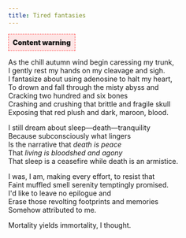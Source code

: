 ```yaml
---
title: Tired fantasies
---
```


<div style="border: 1px dashed #ff4a4a; background-color: #ff4a4a22; padding: 0.5rem; text-align: center; font-weight: 1000; font-size: 100%; display: inline-block;">
Content warning
</div>

As the chill autumn wind begin caressing my trunk,\
I gently rest my hands on my cleavage and sigh.\
I fantasize about using adenosine to halt my heart,\
To drown and fall through the misty abyss and\
Cracking two hundred and six bones\
Crashing and crushing that brittle and fragile skull\
Exposing that red plush and dark, maroon, blood.

I still dream about sleep&mdash;death&mdash;tranquility\
Because subconsciously what lingers\
Is the narrative that *death is peace*\
That *living is bloodshed and agony*\
That sleep is a ceasefire while death is an armistice.

I was, I am, making every effort, to resist that\
Faint muffled smell serenity temptingly promised.\
I'd like to leave no epilogue and\
Erase those revolting footprints and memories\
Somehow attributed to me.

Mortality yields immortality, I thought.
